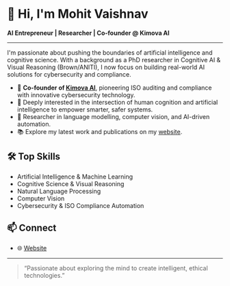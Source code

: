 # 👋 Hi, I'm Mohit Vaishnav

**AI Entrepreneur | Researcher | Co-founder @ Kimova AI**

---

I'm passionate about pushing the boundaries of artificial intelligence and cognitive science. With a background as a PhD researcher in Cognitive AI & Visual Reasoning (Brown/ANITI), I now focus on building real-world AI solutions for cybersecurity and compliance.

- 🚀 **Co-founder of [Kimova AI](https://kimova.ai)**, pioneering ISO auditing and compliance with innovative cybersecurity technology.
- 🧠 Deeply interested in the intersection of human cognition and artificial intelligence to empower smarter, safer systems.
- 🔬 Researcher in language modelling, computer vision, and AI-driven automation.
- 📚 Explore my latest work and publications on my [website](https://vaishnavmohit.github.io/).

## 🛠️ Top Skills

- Artificial Intelligence & Machine Learning
- Cognitive Science & Visual Reasoning
- Natural Language Processing
- Computer Vision
- Cybersecurity & ISO Compliance Automation

## 📫 Connect

- 🌐 [Website](https://vaishnavmohit.github.io/)
---

> “Passionate about exploring the mind to create intelligent, ethical technologies.”
